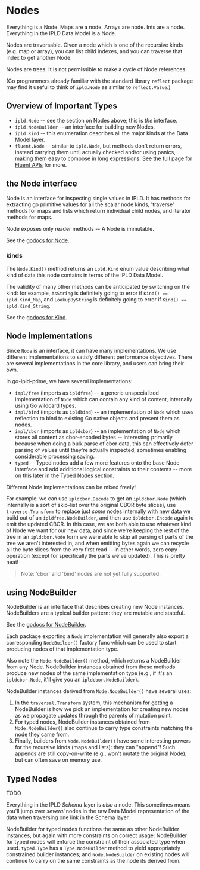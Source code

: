 Nodes
=====

Everything is a Node.  Maps are a node.  Arrays are node.  Ints are a node.
Everything in the IPLD Data Model is a Node.

Nodes are traversable.  Given a node which is one of the recursive kinds
(e.g. map or array), you can list child indexes, and you can traverse that
index to get another Node.

Nodes are trees.  It is not permissible to make a cycle of Node references.

(Go programmers already familiar with the standard library `reflect` package
may find it useful to think of `ipld.Node` as similar to `reflect.Value`.)


Overview of Important Types
---------------------------

- `ipld.Node` -- see the section on Nodes above; this is *the* interface.
- `ipld.NodeBuilder` -- an interface for building new Nodes.
- `ipld.Kind` -- this enumeration describes all the major kinds at the Data Model layer.
- `fluent.Node` -- similar to `ipld.Node`, but methods don't return errors, instead
  carrying them until actually checked and/or using panics, making them easy to compose
  in long expressions.  See the full page for [Fluent APIs](./fluent.md) for more.


the Node interface
------------------

Node is an interface for inspecting single values in IPLD.
It has methods for
extracting go primitive values for all the scalar node kinds,
'traverse' methods for maps and lists which return individual child nodes,
and iterator methods for maps.

Node exposes only reader methods -- A Node is immutable.

See the [godocs for Node](https://godoc.org/github.com/ipld/go-ipld-prime#Node).


### kinds

The `Node.Kind()` method returns an `ipld.Kind` enum value describing what
kind of data this node contains in terms of the IPLD Data Model.

The validity of many other methods can be anticipated by switching on the kind:
for example, `AsString` is definitely going to error if `Kind() == ipld.Kind_Map`,
and `LookupByString` is definitely going to error if `Kind() == ipld.Kind_String`.

See the [godocs for Kind](https://godoc.org/github.com/ipld/go-ipld-prime#Kind).


Node implementations
--------------------

Since `Node` is an interface, it can have many implementations.
We use different implementations to satisfy different performance objectives.
There are several implementations in the core library, and users can bring their own.

In go-ipld-prime, we have several implementations:

- `impl/free` (imports as `ipldfree`) -- a generic unspecialized implementation
  of `Node` which can contain any kind of content, internally using Go wildcard types.
- `impl/bind` (imports as `ipldbind`) -- an implementation of `Node` which uses
  reflection to bind to existing Go native objects and present them as nodes.
- `impl/cbor` (imports as `ipldcbor`) -- an implementation of `Node` which stores
  all content as cbor-encoded bytes -- interesting primarily because when doing
  a bulk parse of cbor data, this can effectively defer parsing of values until
  they're actually inspected, sometimes enabling considerable processing saving.
- `typed` -- Typed nodes add a few more features onto the base Node interface
  and add additional logical constraints to their contents -- more on this later
  in the [Typed Nodes](#typed-nodes) section.

Different Node implementations can be mixed freely!

For example: we can use `ipldcbor.Decode` to get an `ipldcbor.Node`
(which internally is a sort of skip-list over the original CBOR byte slices),
use `traverse.Transform` to replace just *some* nodes internally with new data
we build out of an `ipldfree.NodeBuilder`, and then use `ipldcbor.Encode` again
to emit the updated CBOR.  In this case, we are both able to use whatever kind
of Node we want for our new data, and since we're keeping the rest of the tree
in an `ipldcbor.Node` form we were able to skip all parsing of parts of the tree
we aren't interested in, and when emitting bytes again we can recycle all the
byte slices from the very first read -- in other words, zero copy operation
(except for specifically the parts we've updated).  This is pretty neat!

> Note: 'cbor' and 'bind' nodes are not yet fully supported.


using NodeBuilder
-----------------

NodeBuilder is an interface that describes creating new Node instances.
NodeBuilders are a typical builder pattern: they are mutable and stateful.

See the [godocs for NodeBuilder](https://godoc.org/github.com/ipld/go-ipld-prime#NodeBuilder).

Each package exporting a `Node` implementation will generally also export a
corresponding `NodeBuilder()` factory func which can be used to start producing
nodes of that implementation type.

Also note the `Node.NodeBuilder()` method, which returns a NodeBuilder from any Node.
NodeBuilder instances obtained from these methods produce new nodes of the same
implementation type (e.g., if it's an `ipldcbor.Node`, it'll give you an
`ipldcbor.NodeBuilder`).

NodeBuilder instances derived from `Node.NodeBuilder()` have several uses:

1. In the `traversal.Transform` system, this mechanism for getting a NodeBuilder
  is how we pick an implementation for creating new nodes as we propagate
  updates through the parents of mutation point.
2. For typed nodes, NodeBuilder instances obtained from `Node.NodeBuilder()`
  also continue to carry type constraints matching the node they came from.
3. Finally, builders from `Node.NodeBuilder()` have some interesting powers
  for the recursive kinds (maps and lists): they can "append"!  Such appends
  are still copy-on-write (e.g., won't mutate the original Node), but can often
  save on memory use.


Typed Nodes
-----------

TODO

Everything in the IPLD *Schema* layer is *also* a node.
This sometimes means you'll jump over *several* nodes in the raw Data Model
representation of the data when traversing one link in the Schema layer.

NodeBuilder for typed nodes functions the same as other NodeBuilder instances,
but again with more constraints on correct usage: NodeBuilder for typed nodes
will enforce the constraint of their associated type when used.
`typed.Type` has a `Type.NodeBuilder` method to yield appropriately constrained
builder instances; and `Node.NodeBuilder` on existing nodes will continue to
carry on the same constraints as the node its derived from.
